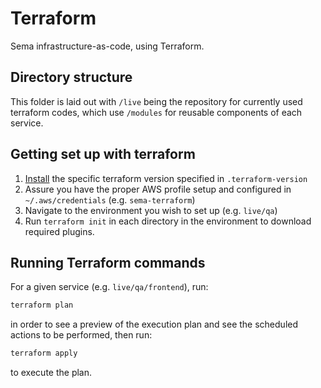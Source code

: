 # Terraform

Sema infrastructure-as-code, using Terraform.

## Directory structure

This folder is laid out with `/live` being the repository for currently used terraform codes, which use `/modules` for reusable components of each service.

## Getting set up with terraform

1. [Install](https://learn.hashicorp.com/tutorials/terraform/install-cli) the specific terraform version specified in `.terraform-version`
2. Assure you have the proper AWS profile setup and configured in `~/.aws/credentials` (e.g. `sema-terraform`)
3. Navigate to the environment you wish to set up (e.g. `live/qa`)
4. Run `terraform init` in each directory in the environment to download required plugins.

## Running Terraform commands

For a given service (e.g. `live/qa/frontend`), run:

```bash
terraform plan
```

in order to see a preview of the execution plan and see the scheduled actions to be performed, then run:

```bash
terraform apply
```

to execute the plan.
